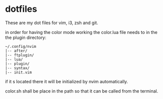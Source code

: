 # dotfiles
These are my dot files for vim, i3, zsh and git.

in order for having the color mode working the color.lua file needs to in the the plugin directory:

```
~/.config/nvim
|-- after/
|-- ftplugin/
|-- lua/
|-- plugin/
|-- syntax/
|-- init.vim
```

if it s located there it will be initialized by nvim automatically.


color.sh shall be place in the path so that it can be called from the terminal.

